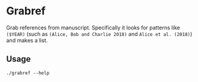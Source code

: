 # Grabref

Grab references from manuscript. Specifically it looks for patterns like
`($YEAR)` (such as `(Alice, Bob and Charlie 2018)` and
`Alice et al. (2018)`) and makes a list.

## Usage

`./grabref --help`

